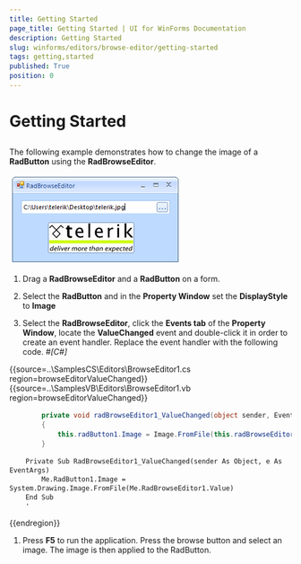 ```yaml
---
title: Getting Started
page_title: Getting Started | UI for WinForms Documentation
description: Getting Started
slug: winforms/editors/browse-editor/getting-started
tags: getting,started
published: True
position: 0
---
```


# Getting Started



## 

The following example demonstrates how to change the image of a 
        __RadButton__ using the __RadBrowseEditor__.
		

![editors-browse-editor-getting-started 001](images/editors-browse-editor-getting-started001.png)



1. Drag a __RadBrowseEditor__ and a __RadButton__ on a form.

1. Select the __RadButton__ and in the __Property Window__ set the 
          __DisplayStyle__ to __Image__

1. Select the __RadBrowseEditor__, click the __Events tab__ of the 
          __Property Window__, locate the __ValueChanged__ event and double-click it in order to create an event handler. 
          Replace the event handler with the following code.
      			#_[C#]_

	



{{source=..\SamplesCS\Editors\BrowseEditor1.cs region=browseEditorValueChanged}} 
{{source=..\SamplesVB\Editors\BrowseEditor1.vb region=browseEditorValueChanged}} 

````C#
        private void radBrowseEditor1_ValueChanged(object sender, EventArgs e)
        {
            this.radButton1.Image = Image.FromFile(this.radBrowseEditor1.Value);
        }
````
````VB.NET
    Private Sub RadBrowseEditor1_ValueChanged(sender As Object, e As EventArgs)
        Me.RadButton1.Image = System.Drawing.Image.FromFile(Me.RadBrowseEditor1.Value)
    End Sub
    '
````

{{endregion}} 




1. Press __F5__ to run the application. Press the browse button and select an image. 
          The image is then applied to the RadButton.
